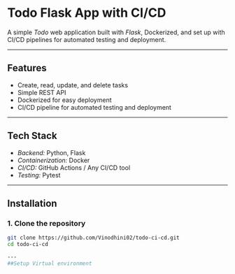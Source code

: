 # Todo Flask App with CI/CD

A simple *Todo* web application built with *Flask*, Dockerized, and set up with CI/CD pipelines for automated testing and deployment.

---

## Features

- Create, read, update, and delete tasks
- Simple REST API
- Dockerized for easy deployment
- CI/CD pipeline for automated testing and deployment

---

## Tech Stack

- *Backend:* Python, Flask
- *Containerization:* Docker
- *CI/CD:* GitHub Actions / Any CI/CD tool
- *Testing:* Pytest

---

## Installation

### 1. Clone the repository

```bash
git clone https://github.com/Vinodhini02/todo-ci-cd.git
cd todo-ci-cd

---
##Setup Virtual environment
